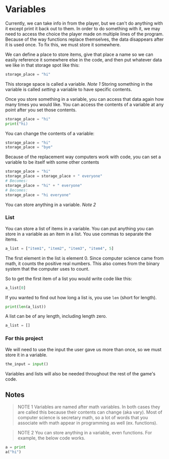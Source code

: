 # Variables

Currently, we can take info in from the player, but we can't do anything with it except print it back out to them. In order to do something with it, we may need to access the choice the player made on multiple lines of the program. Because of the way functions replace themselves, the data disappears after it is used once. To fix this, we must store it somewhere.

We can define a place to store items, give that place a name so we can easily reference it somewhere else in the code, and then put whatever data we like in that storage spot like this:
```python
storage_place = "hi"
```
This storage space is called a variable. *Note 1* Storing something in the variable is called _setting_ a variable to have specific contents.

Once you store something in a variable, you can access that data again how many times you would like. You can access the contents of a variable at any point after you set those contents.
```python
storage_place = "hi"
print("hi)
```

You can change the contents of a variable:
```python
storage_place = "hi"
storage_place = "bye"
```

Because of the replacement way computers work with code, you can set a variable to be itself with some other contents
```python
storage_place = "hi"
storage_place = storage_place + " everyone"
# Becomes:
storage_place = "hi" + " everyone"
# Becomes:
storage_place = "hi everyone"
```

You can store anything in a variable. *Note 2*


### List

You can store a list of items in a variable. You can put anything you can store in a variable as an item in a list. You use commas to separate the items.

```python
a_list = ["item1", "item2", "item3", "item4", 5]
```

The first element in the list is element 0. Since computer science came from math, it counts the positive real numbers. This also comes from the binary system that the computer uses to count.

So to get the first item of a list you would write code like this:

```python
a_list[0]
```

If you wanted to find out how long a list is, you use `len` (short for length).

```python
print(len(a_list))
```

A list can be of any length, including length zero.

```python
a_list = []
```


### For this project

We will need to use the input the user gave us more than once, so we must store it in a variable.

```Python
the_input = input()
```

Variables and lists will also be needed throughout the rest of the game's code.



## Notes
> NOTE 1
Variables are named after math variables. In both cases they are called this because their contents can change (aka vary).
Most of computer science is secretary math, so a lot of words that you associate with math appear in programming as well (ex. functions).

> NOTE 2
You can store anything in a variable, even functions. For example, the below code works.
```python
a = print
a("hi")
```
